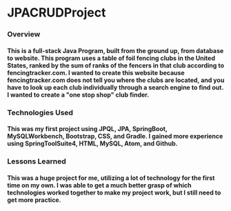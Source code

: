 # JPACRUDProject

### Overview
#### This is a full-stack Java Program, built from the ground up, from database to website. This program uses a table of foil fencing clubs in the United States, ranked by the sum of ranks of the fencers in that club according to fencingtracker.com. I wanted to create this website because fencingtracker.com does not tell you where the clubs are located, and you have to look up each club individually through a search engine to find out. I wanted to create a "one stop shop" club finder.

### Technologies Used
#### This was my first project using JPQL, JPA, SpringBoot, MySQLWorkbench, Bootstrap, CSS, and Gradle. I gained more experience using SpringToolSuite4, HTML, MySQL, Atom, and Github.

### Lessons Learned
#### This was a huge project for me, utilizing a lot of technology for the first time on my own. I was able to get a much better grasp of which technologies worked together to make my project work, but I still need to get more practice.
